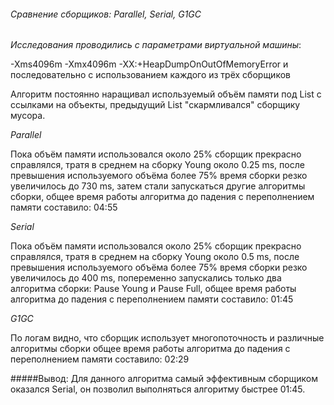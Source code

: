 ###### Сравнение сборщиков: Parallel, Serial, G1GC

*Исследования проводились с параметрами виртуальной машины*:<p>
-Xms4096m -Xmx4096m -XX:+HeapDumpOnOutOfMemoryError и последовательно с использованием каждого из трёх сборщиков
<p>Алгоритм постоянно наращивал используемый объём памяти под List с ссылками на объекты, предыдущий List "скармливался" сборщику мусора.

*Parallel*
<p>Пока объём памяти использовался около 25% сборщик прекрасно справлялся, тратя в среднем на сборку Young около 0.25 ms, после превышения используемого объёма более 75% время сборки резко увеличилось до 730 ms, затем стали запускаться другие алгоритмы сборки, общее время работы алгоритма до падения с переполнением памяти составило: 04:55

*Serial*
<p>Пока объём памяти использовался около 25% сборщик прекрасно справлялся, тратя в среднем на сборку Young около 0.5 ms, после превышения используемого объёма более 75% время сборки резко увеличилось до 400 ms, попеременно запускались только два алгоритма сборки: Pause Young и Pause Full, общее время работы алгоритма до падения с переполнением памяти составило: 01:45

*G1GC*
<p>По логам видно, что сборщик использует многопоточность и различные алгоритмы сборки
общее время работы алгоритма до падения с переполнением памяти составило: 02:29

#####Вывод: Для данного алгоритма самый эффективным сборщиком оказался Serial, он позволил выполняться алгоритму быстрее 01:45.